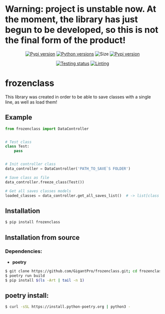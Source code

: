 # Warning: project is unstable now. At the moment, the library has just begun to be developed, so this is not the final form of the product!

<p align="center">
        <a href="https://pypi.python.org/pypi/frozenclass"><img alt="Pypi version" src="https://img.shields.io/pypi/v/frozenclass.svg"></a>
        <a href="https://pypi.python.org/pypi/frozenclass"><img alt="Python versions" src="https://img.shields.io/badge/python-3.10%2B%20%7C%20PyPy-blue.svg"></a>
        <img alt="Size" src="https://img.shields.io/github/languages/code-size/GigantPro/frozenclass">
        <a href="https://pypi.org/project/frozenclass/"><img alt="Pypi version" src="https://img.shields.io/pypi/l/frozenclass?color=orange"></a>
</p>
<p align="center">
        <a href="https://github.com/GigantPro/frozenclass/actions/workflows/tests.yml"><img alt="Testing status" src="https://github.com/GigantPro/frozenclass/actions/workflows/tests.yml/badge.svg?branch=main"></a>
        <a href="https://github.com/GigantPro/frozenclass/actions/workflows/linting.yml"><img alt="Linting" src="https://github.com/GigantPro/frozenclass/actions/workflows/linting.yml/badge.svg?branch=main"></a>
</p>

# frozenclass 
This library was created in order to be able to save classes with a single line, as well as load them!



## Example
```python 
from frozenclass import DataController


# Test class
class Test:
    pass


# Init controller class
data_controller = DataController('PATH_TO_SAVE`S FOLDER')

# Save class as file
data_controller.freeze_class(Test())

# Get all saves classes models
loaded_classes = data_controller.get_all_saves_list()  # -> list[class instances]
```

## Installation

```bash
$ pip install frozenclass
```

## Installation from source

### Dependencies:
- **poetry**
```bash
$ git clone https://github.com/GigantPro/frozenclass.git; cd frozenclass
$ poetry run build
$ pip install $(ls -Art | tail -n 1)
```

## poetry install:
```bash
$ curl -sSL https://install.python-poetry.org | python3 -
```